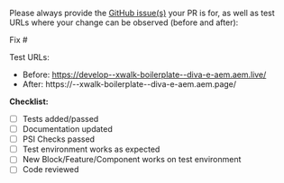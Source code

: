 Please always provide the [GitHub issue(s)](../issues) your PR is for, as well as test URLs where your change can be observed (before and after):

Fix #<gh-issue-id>

Test URLs:

- Before: https://develop--xwalk-boilerplate--diva-e-aem.aem.live/ <!-- On dev to main its main -->
- After: https://<branch>--xwalk-boilerplate--diva-e-aem.aem.page/ <!-- change <branch> to the branch name  -->

**Checklist:**
- [ ] Tests added/passed
- [ ] Documentation updated
- [ ] PSI Checks passed
- [ ] Test environment works as expected
- [ ] New Block/Feature/Component works on test environment
- [ ] Code reviewed 
